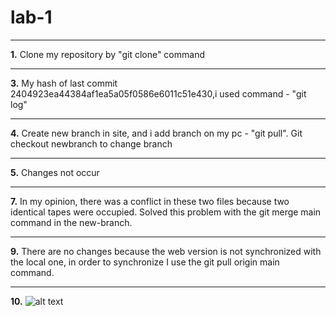 # lab-1 
***
**1.** Clone my repository by "git clone" command
***
**3.** My hash of last commit 2404923ea44384af1ea5a05f0586e6011c51e430,i used command - "git log"
***
**4.** Create new branch in site, and i add branch on my pc - "git pull". Git checkout newbranch to change branch
***
**5.** Changes not occur 
***
**7.** In my opinion, there was a conflict in these two files because two identical tapes were occupied. Solved this problem with the git merge main command in the new-branch.
***
**9.** There are no changes because the web version is not synchronized with the local one, in order to synchronize I use the git pull origin main command. 
***
**10.** ![alt text](https://coubsecure-s.akamaihd.net/get/b141/p/coub/simple/cw_timeline_pic/fb85c1c6c1b/cdf90e90dc66cbc100919/ios_large_1533923251_image.jpg)